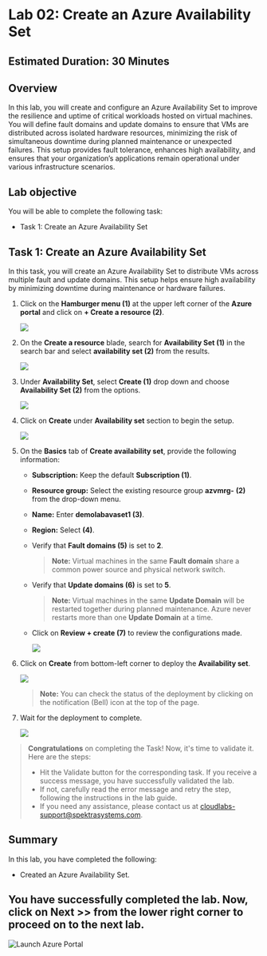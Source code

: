 ﻿# Lab 02: Create an Azure Availability Set

## Estimated Duration: 30 Minutes

## Overview

In this lab, you will create and configure an Azure Availability Set to improve the resilience and uptime of critical workloads hosted on virtual machines. You will define fault domains and update domains to ensure that VMs are distributed across isolated hardware resources, minimizing the risk of simultaneous downtime during planned maintenance or unexpected failures. This setup provides fault tolerance, enhances high availability, and ensures that your organization’s applications remain operational under various infrastructure scenarios.

## Lab objective

You will be able to complete the following task:

- Task 1: Create an Azure Availability Set

## Task 1: Create an Azure Availability Set

In this task, you will create an Azure Availability Set to distribute VMs across multiple fault and update domains. This setup helps ensure high availability by minimizing downtime during maintenance or hardware failures.

1. Click on the **Hamburger menu (1)** at the upper left corner of the **Azure portal** and click on **+ Create a resource (2)**.

    ![](../instructions/images/Lab1-00.png)
   
1. On the **Create a resource** blade, search for **Availability Set (1)** in the search bar and select **availability set (2)** from the results.

    ![](../instructions/images/lab1-image2.png)
    
1. Under **Availability Set**, select **Create (1)** drop down and choose **Availability Set (2)** from the options.

     ![](../instructions/images/Lab1-01.png)

1. Click on **Create** under **Availability set** section to begin the setup. 

     ![](./images/avmg3.png)
    
1. On the **Basics** tab of **Create availability set**, provide the following information:

      - **Subscription:** Keep the default **Subscription (1)**.

      - **Resource group:** Select the existing resource group **azvmrg-<inject key="Deployment ID" enableCopy="false"/>**  **(2)** from the drop-down menu.

      - **Name:** Enter **demolabavaset1 (3)**.

      - **Region:** Select **<inject key="Region" enableCopy="false"/>** **(4)**.

      - Verify that **Fault domains (5)** is set to **2**.

         > **Note:** Virtual machines in the same **Fault domain** share a common power source and physical network switch.

      - Verify that **Update domains (6)** is set to **5**.

         > **Note:**  Virtual machines in the same **Update Domain** will be restarted together during planned maintenance. Azure never restarts more than one **Update Domain** at a time.

      - Click on **Review + create (7)** to review the configurations made.

        ![](../instructions/images2/lab2-5.png)
     
1. Click on **Create** from bottom-left corner to deploy the **Availability set**.

     ![](../instructions/images2/lab2-6.png)

      >**Note:** You can check the status of the deployment by clicking on the notification (Bell) icon at the top of the page.

1. Wait for the deployment to complete.

    ![](images/Lab1-03.png)

>**Congratulations** on completing the Task! Now, it's time to validate it. Here are the steps:
> - Hit the Validate button for the corresponding task. If you receive a success message, you have successfully validated the lab. 
> - If not, carefully read the error message and retry the step, following the instructions in the lab guide.
> - If you need any assistance, please contact us at cloudlabs-support@spektrasystems.com. 

<validation step="c08da951-00f1-455e-8236-e18bace20c34" />

## Summary

In this lab, you have completed the following:

- Created an Azure Availability Set.

## You have successfully completed the lab. Now, click on **Next >>** from the lower right corner to proceed on to the next lab.

![Launch Azure Portal](../instructions/images2/next.png)